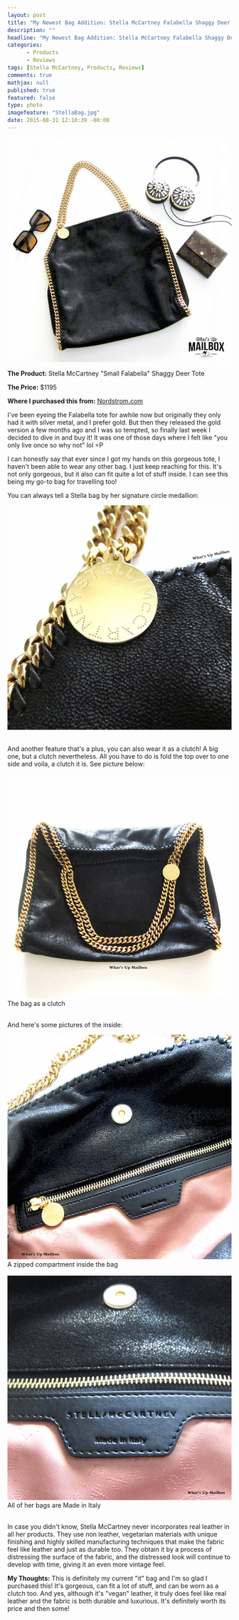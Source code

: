 ```yaml
---
layout: post
title: "My Newest Bag Addition: Stella McCartney Falabella Shaggy Deer Tote!"
description: ""
headline: "My Newest Bag Addition: Stella McCartney Falabella Shaggy Deer Tote!"
categories: 
      - Products
      - Reviews
tags: [Stella McCartney, Products, Reviews]
comments: true
mathjax: null
published: true
featured: false
type: photo
imagefeature: "StellaBag.jpg"
date: 2015-08-31 12:10:39 -08:00
---
```


<center><img src="/images/StellaBag.jpg"></center>
<p><b>The Product:</b> Stella McCartney "Small Falabella" Shaggy Deer Tote</p>
<p><b>The Price:</b> $1195</p>
<p><b>Where I purchased this from:</b> <a href="http://shop.nordstrom.com" target="_blank">Nordstrom.com</a>

<br>

<p>I've been eyeing the Falabella tote for awhile now but originally they only had it with silver metal, and I prefer gold. But then they released the gold version a few months ago and I was so tempted, so finally last week I decided to dive in and buy it! It was one of those days where I felt like "you only live once so why not" lol =P</p>

<p>I can honestly say that ever since I got my hands on this gorgeous tote, I haven't been able to wear any other bag. I just keep reaching for this. It's not only gorgeous, but it also can fit quite a lot of stuff inside. I can see this being my go-to bag for travelling too! <i class="icon-gittip"></i></p>

<p>You can always tell a Stella bag by her signature circle medallion:</p>
<center><img src="/images/StellaBag3.jpg"></center>

<br>

<p>And another feature that's a plus, you can also wear it as a clutch! A big one, but a clutch nevertheless. All you have to do is fold the top over to one side and voila, a clutch it is. See picture below:</p>

<center><img src="/images/StellaBag2.jpg"></center>
<figcaption>The bag as a clutch</figcaption>

<br>

<p>And here's some pictures of the inside:</p>
<center><img src="/images/StellaBag4.jpg"></center>
<figcaption>A zipped compartment inside the bag</figcaption>
<br>

<center><img src="/images/StellaBag5.jpg"></center>
<figcaption>All of her bags are Made in Italy</figcaption>

<br>

<p>In case you didn't know, Stella McCartney never incorporates real leather in all her products. They use non leather, vegetarian materials with unique finishing and highly skilled manufacturing techniques that make the fabric feel like leather and just as durable too. They obtain it by a process of distressing the surface of the fabric, and the distressed look will continue to develop with time, giving it an even more vintage feel.</p>

<p><i class="icon-exclamation-sign"></i><b> My Thoughts:</b> This is definitely my current "it" bag and I'm so glad I purchased this! It's gorgeous, can fit a lot of stuff, and can be worn as a clutch too. And yes, although it's "vegan" leather, it truly does feel like real leather and the fabric is both durable and luxurious. It's definitely worth its price and then some!</p>
